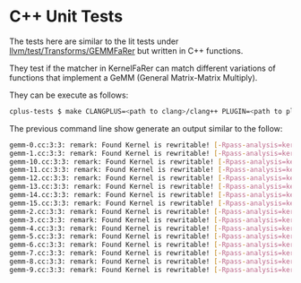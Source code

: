 # C++ Unit Tests

The tests here are similar to the lit tests under [llvm/test/Transforms/GEMMFaRer](https://github.com/jaopaulolc/KernelFaRer/tree/kernelfarer/llvm/test/Transforms/GEMMFaRer) but written in C++ functions.

They test if the matcher in KernelFaRer can match different variations of functions that implement a GeMM (General Matrix-Matrix Multiply).

They can be execute as follows:

~~~bash
cplus-tests $ make CLANGPLUS=<path to clang>/clang++ PLUGIN=<path to plugin>/KernelFaRer.so 2>&1 | grep 'Found kernel is rewritable!'
~~~

The previous command line show generate an output similar to the follow:

~~~bash
gemm-0.cc:3:3: remark: Found Kernel is rewritable! [-Rpass-analysis=kernel-replacer-pass]
gemm-1.cc:3:3: remark: Found Kernel is rewritable! [-Rpass-analysis=kernel-replacer-pass]
gemm-10.cc:3:3: remark: Found Kernel is rewritable! [-Rpass-analysis=kernel-replacer-pass]
gemm-11.cc:3:3: remark: Found Kernel is rewritable! [-Rpass-analysis=kernel-replacer-pass]
gemm-12.cc:3:3: remark: Found Kernel is rewritable! [-Rpass-analysis=kernel-replacer-pass]
gemm-13.cc:3:3: remark: Found Kernel is rewritable! [-Rpass-analysis=kernel-replacer-pass]
gemm-14.cc:3:3: remark: Found Kernel is rewritable! [-Rpass-analysis=kernel-replacer-pass]
gemm-15.cc:3:3: remark: Found Kernel is rewritable! [-Rpass-analysis=kernel-replacer-pass]
gemm-2.cc:3:3: remark: Found Kernel is rewritable! [-Rpass-analysis=kernel-replacer-pass]
gemm-3.cc:3:3: remark: Found Kernel is rewritable! [-Rpass-analysis=kernel-replacer-pass]
gemm-4.cc:3:3: remark: Found Kernel is rewritable! [-Rpass-analysis=kernel-replacer-pass]
gemm-5.cc:3:3: remark: Found Kernel is rewritable! [-Rpass-analysis=kernel-replacer-pass]
gemm-6.cc:3:3: remark: Found Kernel is rewritable! [-Rpass-analysis=kernel-replacer-pass]
gemm-7.cc:3:3: remark: Found Kernel is rewritable! [-Rpass-analysis=kernel-replacer-pass]
gemm-8.cc:3:3: remark: Found Kernel is rewritable! [-Rpass-analysis=kernel-replacer-pass]
gemm-9.cc:3:3: remark: Found Kernel is rewritable! [-Rpass-analysis=kernel-replacer-pass]
~~~
